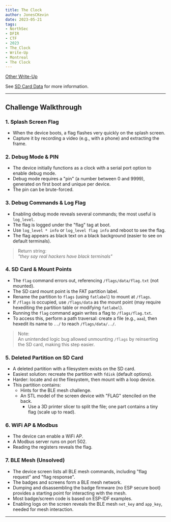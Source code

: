 ```yaml
---
title: The Clock
author: JonesCKevin
date: 2023-05-21
tags:
- NorthSec
- DFIR
- CTF
- 2023
- The_Clock
- Write-Up
- Montreal
- The Clock
---
```


[Other Write-Up](https://pymodbus.readthedocs.io/en/latest/source/library/REPL.html)

See [SD Card Data](SDCARD.7z) for more information.

---

## Challenge Walkthrough

### 1. Splash Screen Flag

- When the device boots, a flag flashes very quickly on the splash screen.
- Capture it by recording a video (e.g., with a phone) and extracting the frame.

### 2. Debug Mode & PIN

- The device initially functions as a clock with a serial port option to enable debug mode.
- Debug mode requires a "pin" (a number between 0 and 9999), generated on first boot and unique per device.
- The pin can be brute-forced.

### 3. Debug Commands & Log Flag

- Enabling debug mode reveals several commands; the most useful is `log_level`.
- The flag is logged under the "flag" tag at boot.
- Use `log_level * info` or `log_level flag info` and reboot to see the flag.
- The flag appears as black text on a black background (easier to see on default terminals).

> Return string:  
> _"they say real hackers have black terminals"_

### 4. SD Card & Mount Points

- The `flag` command errors out, referencing `/flags/data/flag.txt` (not mounted).
- The SD card mount point is the FAT partition label.
- Rename the partition to `flags` (using `fatlabel`) to mount at `/flags`.
- If `/flags` is occupied, use `/flags/data` as the mount point (may require hexediting the partition table or modifying `fatlabel`).
- Running the `flag` command again writes a flag to `/flags/flag.txt`.
- To access this, perform a path traversal: create a file (e.g., `aaa`), then hexedit its name to `../` to reach `/flags/data/../`.

> Note:  
> An unintended logic bug allowed unmounting `/flags` by reinserting the SD card, making this step easier.

### 5. Deleted Partition on SD Card

- A deleted partition with a filesystem exists on the SD card.
- Easiest solution: recreate the partition with `fdisk` (default options).
- Harder: locate and `dd` the filesystem, then mount with a loop device.
- This partition contains:
  - Hints for the BLE mesh challenge.
  - An STL model of the screen device with "FLAG" stenciled on the back.
    - Use a 3D printer slicer to split the file; one part contains a tiny flag (scale up to read).

### 6. WiFi AP & Modbus

- The device can enable a WiFi AP.
- A Modbus server runs on port 502.
- Reading the registers reveals the flag.

### 7. BLE Mesh (Unsolved)

- The device screen lists all BLE mesh commands, including "flag request" and "flag response".
- The badges and screens form a BLE mesh network.
- Dumping and disassembling the badge firmware (no ESP secure boot) provides a starting point for interacting with the mesh.
- Most badge/screen code is based on ESP-IDF examples.
- Enabling logs on the screen reveals the BLE mesh `net_key` and `app_key`, needed for mesh interaction.

---
